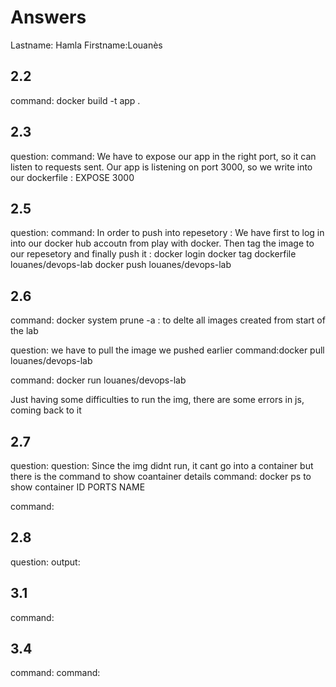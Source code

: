 # Answers

Lastname: Hamla 
Firstname:Louanès

## 2.2
command: docker build -t app .



## 2.3
question:
command: We have to expose our app in the right port, so it can listen to requests sent. Our app is listening on port 3000, so we write into our dockerfile : EXPOSE 3000

## 2.5
question:
command: In order to push into repesetory : We have first to log in into our docker hub accoutn from play with docker. Then tag the image to our repesetory and finally push it : 
docker login
docker tag dockerfile louanes/devops-lab
docker push louanes/devops-lab


## 2.6
command: docker system prune -a  : to delte all images created from start of the lab 


question: we have to pull the image we pushed earlier
command:docker pull louanes/devops-lab

command: docker run louanes/devops-lab

Just having some difficulties to run the img, there are some errors in js, coming back to it
## 2.7
question:
question:
Since the img didnt run, it cant go into a container but there is the command to show coantainer details
command: docker ps to show container ID PORTS NAME  

command:

## 2.8
question:
output:

## 3.1
command:

## 3.4
command:
command:
